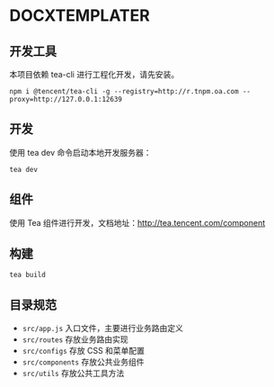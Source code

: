DOCXTEMPLATER
======================

## 开发工具

本项目依赖 tea-cli 进行工程化开发，请先安装。

```
npm i @tencent/tea-cli -g --registry=http://r.tnpm.oa.com --proxy=http://127.0.0.1:12639
```

## 开发

使用 tea dev 命令启动本地开发服务器：

```
tea dev
```

## 组件

使用 Tea 组件进行开发，文档地址：http://tea.tencent.com/component

## 构建

```
tea build
```

## 目录规范

- `src/app.js` 入口文件，主要进行业务路由定义
- `src/routes` 存放业务路由实现
- `src/configs` 存放 CSS 和菜单配置
- `src/components` 存放公共业务组件
- `src/utils` 存放公共工具方法